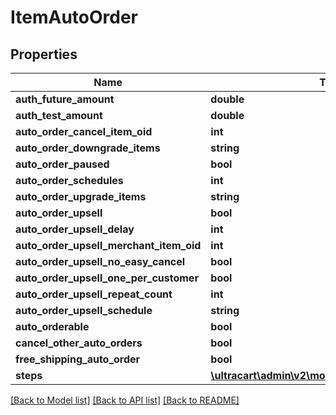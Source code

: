 # ItemAutoOrder

## Properties
Name | Type | Description | Notes
------------ | ------------- | ------------- | -------------
**auth_future_amount** | **double** |  | [optional] 
**auth_test_amount** | **double** |  | [optional] 
**auto_order_cancel_item_oid** | **int** |  | [optional] 
**auto_order_downgrade_items** | **string** |  | [optional] 
**auto_order_paused** | **bool** |  | [optional] 
**auto_order_schedules** | **int** |  | [optional] 
**auto_order_upgrade_items** | **string** |  | [optional] 
**auto_order_upsell** | **bool** |  | [optional] 
**auto_order_upsell_delay** | **int** |  | [optional] 
**auto_order_upsell_merchant_item_oid** | **int** |  | [optional] 
**auto_order_upsell_no_easy_cancel** | **bool** |  | [optional] 
**auto_order_upsell_one_per_customer** | **bool** |  | [optional] 
**auto_order_upsell_repeat_count** | **int** |  | [optional] 
**auto_order_upsell_schedule** | **string** |  | [optional] 
**auto_orderable** | **bool** |  | [optional] 
**cancel_other_auto_orders** | **bool** |  | [optional] 
**free_shipping_auto_order** | **bool** |  | [optional] 
**steps** | [**\\ultracart\admin\v2\models\ItemAutoOrderStep[]**](ItemAutoOrderStep.md) |  | [optional] 

[[Back to Model list]](../README.md#documentation-for-models) [[Back to API list]](../README.md#documentation-for-api-endpoints) [[Back to README]](../README.md)


